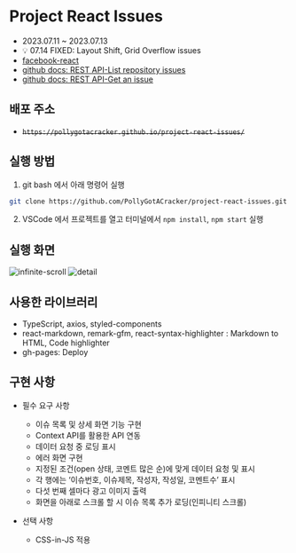 # Project React Issues

- 2023.07.11 ~ 2023.07.13
- :bulb: 07.14 FIXED: Layout Shift, Grid Overflow issues
- [facebook-react](https://github.com/facebook/react/issues?q=is%3Aissue+is%3Aopen+sort%3Acomments-desc)
- [github docs: REST API-List repository issues](https://docs.github.com/en/rest/issues/issues?apiVersion=2022-11-28#list-repository-issues)
- [github docs: REST API-Get an issue](https://docs.github.com/en/rest/issues/issues?apiVersion=2022-11-28#get-an-issue)

## 배포 주소

- <s>`https://pollygotacracker.github.io/project-react-issues/`</s>

## 실행 방법

1. git bash 에서 아래 명령어 실행

```bash
git clone https://github.com/PollyGotACracker/project-react-issues.git
```

2. VSCode 에서 프로젝트를 열고 터미널에서 `npm install`, `npm start` 실행

## 실행 화면

![infinite-scroll](https://github.com/PollyGotACracker/project-react-issues/assets/92136750/3e22d406-6109-4ec6-9c7b-27807ee5809d)
![detail](https://github.com/PollyGotACracker/project-react-issues/assets/92136750/94b12cf3-44f3-4df5-9bc4-d6d42f56866e)

## 사용한 라이브러리

- TypeScript, axios, styled-components
- react-markdown, remark-gfm, react-syntax-highlighter : Markdown to HTML, Code highlighter
- gh-pages: Deploy

## 구현 사항

- 필수 요구 사항

  - 이슈 목록 및 상세 화면 기능 구현
  - Context API를 활용한 API 연동
  - 데이터 요청 중 로딩 표시
  - 에러 화면 구현
  - 지정된 조건(open 상태, 코멘트 많은 순)에 맞게 데이터 요청 및 표시
  - 각 행에는 ‘이슈번호, 이슈제목, 작성자, 작성일, 코멘트수’ 표시
  - 다섯 번째 셀마다 광고 이미지 출력
  - 화면을 아래로 스크롤 할 시 이슈 목록 추가 로딩(인피니티 스크롤)

- 선택 사항
  - CSS-in-JS 적용
